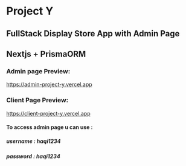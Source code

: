 # Project Y

## FullStack Display Store App with Admin Page
## Nextjs + PrismaORM

### Admin page Preview: 
https://admin-project-y.vercel.app

### Client Page Preview:
https://client-project-y.vercel.app


#### To access admin page u can use : 
##### username : haqi1234
##### password : haqi1234
